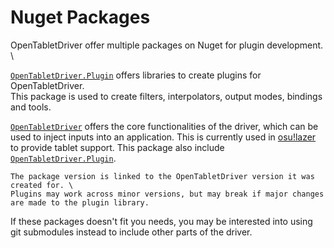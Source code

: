 # Nuget Packages

OpenTabletDriver offer multiple packages on Nuget for plugin development. \

[`OpenTabletDriver.Plugin`](https://github.com/OpenTabletDriver/OpenTabletDriver.Plugin) offers libraries to create plugins for OpenTabletDriver. \
This package is used to create filters, interpolators, output modes, bindings and tools.

[`OpenTabletDriver`](https://github.com/OpenTabletDriver/OpenTabletDriver) offers the core functionalities of the driver, which can be used to inject inputs into an application.
This is currently used in [osu!lazer](https://github.com/ppy/osu) to provide tablet support.
This package also include [`OpenTabletDriver.Plugin`](https://github.com/OpenTabletDriver/OpenTabletDriver.Plugin).

```{warning}
The package version is linked to the OpenTabletDriver version it was created for. \
Plugins may work across minor versions, but may break if major changes are made to the plugin library.
```

If these packages doesn't fit you needs, you may be interested into using git submodules instead to include other parts of the driver.